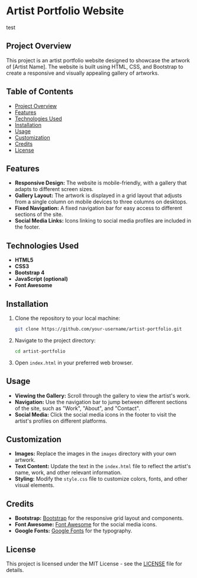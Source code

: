 # Artist Portfolio Website
test
## Project Overview

This project is an artist portfolio website designed to showcase the artwork of [Artist Name]. The website is built using HTML, CSS, and Bootstrap to create a responsive and visually appealing gallery of artworks.

## Table of Contents

- [Project Overview](#project-overview)
- [Features](#features)
- [Technologies Used](#technologies-used)
- [Installation](#installation)
- [Usage](#usage)
- [Customization](#customization)
- [Credits](#credits)
- [License](#license)

## Features

- **Responsive Design:** The website is mobile-friendly, with a gallery that adapts to different screen sizes.
- **Gallery Layout:** The artwork is displayed in a grid layout that adjusts from a single column on mobile devices to three columns on desktops.
- **Fixed Navigation:** A fixed navigation bar for easy access to different sections of the site.
- **Social Media Links:** Icons linking to social media profiles are included in the footer.

## Technologies Used

- **HTML5**
- **CSS3**
- **Bootstrap 4**
- **JavaScript (optional)**
- **Font Awesome**

## Installation

1. Clone the repository to your local machine:
    ```bash
    git clone https://github.com/your-username/artist-portfolio.git
    ```
2. Navigate to the project directory:
    ```bash
    cd artist-portfolio
    ```
3. Open `index.html` in your preferred web browser.

## Usage

- **Viewing the Gallery:** Scroll through the gallery to view the artist's work.
- **Navigation:** Use the navigation bar to jump between different sections of the site, such as "Work", "About", and "Contact".
- **Social Media:** Click the social media icons in the footer to visit the artist's profiles on different platforms.

## Customization

- **Images:** Replace the images in the `images` directory with your own artwork.
- **Text Content:** Update the text in the `index.html` file to reflect the artist's name, work, and other relevant information.
- **Styling:** Modify the `style.css` file to customize colors, fonts, and other visual elements.

## Credits

- **Bootstrap:** [Bootstrap](https://getbootstrap.com/) for the responsive grid layout and components.
- **Font Awesome:** [Font Awesome](https://fontawesome.com/) for the social media icons.
- **Google Fonts:** [Google Fonts](https://fonts.google.com/) for the typography.

## License

This project is licensed under the MIT License - see the [LICENSE](LICENSE) file for details.
